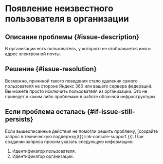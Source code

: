 # Появление неизвестного пользователя в организации


## Описание проблемы {#issue-description}

В организации есть пользователь, у которого не отображается имя и адрес электронной почты.

## Решение {#issue-resolution}

Возможно, причиной такого поведения стало удаления самого пользователя на стороне Яндекс 360 или вашего сервера федераций. Вы можете просто исключить пользователя из организации. Это не приведет к каким либо проблемам в работе облачной инфраструктуры.

## Если проблема осталась {#if-issue-still-persists}

Если вышеописанные действия не помогли решить проблему, [создайте запрос в техническую поддержку]({{ link-console-support }}).
При создании запроса просим указать следующую информацию:

1. Идентификатор пользователя.
1. Идентификатор организации.

